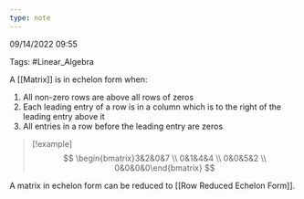 ```yaml
---
type: note
---
```

09/14/2022 09:55

Tags: #Linear_Algebra

A [[Matrix]] is in echelon form when:
1. All non-zero rows are above all rows of zeros
2. Each leading entry of a row is in a column which is to the right of the leading entry above it
3. All entries in a row before the leading entry are zeros 

>[!example]
$$
\begin{bmatrix}3&2&0&7 \\ 0&1&4&4 \\ 0&0&5&2 \\ 0&0&0&0\end{bmatrix}
$$

A matrix in echelon form can be reduced to [[Row Reduced Echelon Form]].